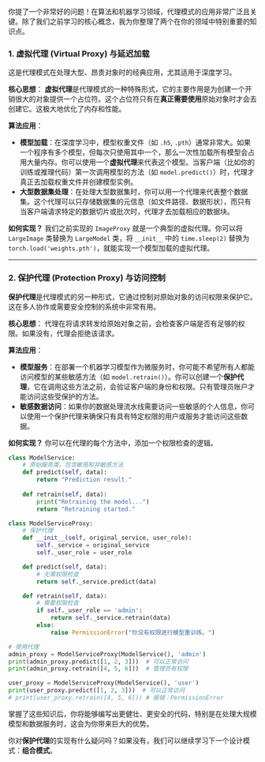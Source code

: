 你提了一个非常好的问题！在算法和机器学习领域，代理模式的应用非常广泛且关键。除了我们之前学习的核心概念，我为你整理了两个在你的领域中特别重要的知识点。

### 1\. 虚拟代理 (Virtual Proxy) 与延迟加载

这是代理模式在处理大型、昂贵对象时的经典应用，尤其适用于深度学习。

**核心思想**：
**虚拟代理**是代理模式的一种特殊形式，它的主要作用是为创建一个开销很大的对象提供一个占位符。这个占位符只有在**真正需要使用**原始对象时才会去创建它。这极大地优化了内存和性能。

**算法应用**：

  - **模型加载**：在深度学习中，模型权重文件（如 `.h5`, `.pth`）通常非常大。如果一个程序有多个模型，但每次只使用其中一个，那么一次性加载所有模型会占用大量内存。你可以使用一个**虚拟代理**来代表这个模型。当客户端（比如你的训练或推理代码）第一次调用模型的方法（如 `model.predict()`）时，代理才真正去加载权重文件并创建模型实例。
  - **大型数据集处理**：在处理大型数据集时，你可以用一个代理来代表整个数据集。这个代理可以只存储数据集的元信息（如文件路径、数据形状），而只有当客户端请求特定的数据切片或批次时，代理才去加载相应的数据块。

**如何实现？**
我们之前实现的 `ImageProxy` 就是一个典型的虚拟代理。你可以将 `LargeImage` 类替换为 `LargeModel` 类，将 `__init__` 中的 `time.sleep(2)` 替换为 `torch.load('weights.pth')`，就能实现一个模型加载的虚拟代理。

-----

### 2\. 保护代理 (Protection Proxy) 与访问控制

**保护代理**是代理模式的另一种形式，它通过控制对原始对象的访问权限来保护它。这在多人协作或需要安全控制的系统中非常有用。

**核心思想**：
代理在将请求转发给原始对象之前，会检查客户端是否有足够的权限。如果没有，代理会拒绝该请求。

**算法应用**：

  - **模型服务**：在部署一个机器学习模型作为微服务时，你可能不希望所有人都能访问模型的某些敏感方法（如 `model.retrain()`）。你可以创建一个**保护代理**，它在调用这些方法之前，会验证客户端的身份和权限。只有管理员账户才能访问这些受保护的方法。
  - **敏感数据访问**：如果你的数据处理流水线需要访问一些敏感的个人信息，你可以使用一个保护代理来确保只有具有特定权限的用户或服务才能访问这些数据。

**如何实现？**
你可以在代理的每个方法中，添加一个权限检查的逻辑。

```python
class ModelService:
    # 原始服务类，包含敏感和非敏感方法
    def predict(self, data):
        return "Prediction result."
    
    def retrain(self, data):
        print("Retraining the model...")
        return "Retraining started."

class ModelServiceProxy:
    # 保护代理
    def __init__(self, original_service, user_role):
        self._service = original_service
        self._user_role = user_role

    def predict(self, data):
        # 无需权限检查
        return self._service.predict(data)

    def retrain(self, data):
        # 需要权限检查
        if self._user_role == 'admin':
            return self._service.retrain(data)
        else:
            raise PermissionError("你没有权限进行模型重训练。")

# 使用代理
admin_proxy = ModelServiceProxy(ModelService(), 'admin')
print(admin_proxy.predict([1, 2, 3]))  # 可以正常访问
print(admin_proxy.retrain([4, 5, 6]))  # 管理员有权限

user_proxy = ModelServiceProxy(ModelService(), 'user')
print(user_proxy.predict([1, 2, 3]))  # 可以正常访问
# print(user_proxy.retrain([4, 5, 6])) # 报错：PermissionError
```

掌握了这些知识后，你将能够编写出更健壮、更安全的代码，特别是在处理大规模模型和数据服务时，这会为你带来巨大的优势。

你对**保护代理**的实现有什么疑问吗？如果没有，我们可以继续学习下一个设计模式：**组合模式**。